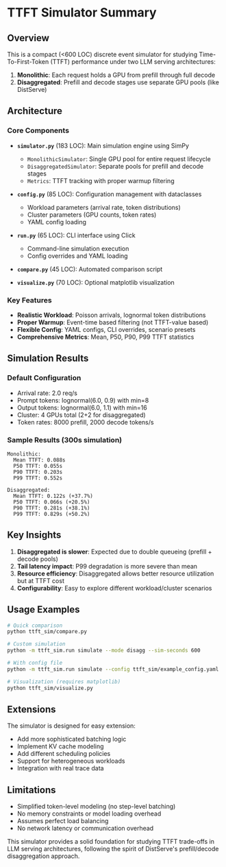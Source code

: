 # TTFT Simulator Summary

## Overview

This is a compact (<600 LOC) discrete event simulator for studying Time-To-First-Token (TTFT) performance under two LLM serving architectures:

1. **Monolithic**: Each request holds a GPU from prefill through full decode
2. **Disaggregated**: Prefill and decode stages use separate GPU pools (like DistServe)

## Architecture

### Core Components

- **`simulator.py`** (183 LOC): Main simulation engine using SimPy
  - `MonolithicSimulator`: Single GPU pool for entire request lifecycle
  - `DisaggregatedSimulator`: Separate pools for prefill and decode stages
  - `Metrics`: TTFT tracking with proper warmup filtering

- **`config.py`** (85 LOC): Configuration management with dataclasses
  - Workload parameters (arrival rate, token distributions)
  - Cluster parameters (GPU counts, token rates)
  - YAML config loading

- **`run.py`** (65 LOC): CLI interface using Click
  - Command-line simulation execution
  - Config overrides and YAML loading

- **`compare.py`** (45 LOC): Automated comparison script
- **`visualize.py`** (70 LOC): Optional matplotlib visualization

### Key Features

- **Realistic Workload**: Poisson arrivals, lognormal token distributions
- **Proper Warmup**: Event-time based filtering (not TTFT-value based)
- **Flexible Config**: YAML configs, CLI overrides, scenario presets
- **Comprehensive Metrics**: Mean, P50, P90, P99 TTFT statistics

## Simulation Results

### Default Configuration
- Arrival rate: 2.0 req/s
- Prompt tokens: lognormal(6.0, 0.9) with min=8
- Output tokens: lognormal(6.0, 1.1) with min=16
- Cluster: 4 GPUs total (2+2 for disaggregated)
- Token rates: 8000 prefill, 2000 decode tokens/s

### Sample Results (300s simulation)
```
Monolithic:
  Mean TTFT: 0.088s
  P50 TTFT: 0.055s  
  P90 TTFT: 0.203s
  P99 TTFT: 0.552s

Disaggregated:
  Mean TTFT: 0.122s (+37.7%)
  P50 TTFT: 0.066s (+20.5%)
  P90 TTFT: 0.281s (+38.1%)
  P99 TTFT: 0.829s (+50.2%)
```

## Key Insights

1. **Disaggregated is slower**: Expected due to double queueing (prefill + decode pools)
2. **Tail latency impact**: P99 degradation is more severe than mean
3. **Resource efficiency**: Disaggregated allows better resource utilization but at TTFT cost
4. **Configurability**: Easy to explore different workload/cluster scenarios

## Usage Examples

```bash
# Quick comparison
python ttft_sim/compare.py

# Custom simulation
python -m ttft_sim.run simulate --mode disagg --sim-seconds 600

# With config file
python -m ttft_sim.run simulate --config ttft_sim/example_config.yaml

# Visualization (requires matplotlib)
python ttft_sim/visualize.py
```

## Extensions

The simulator is designed for easy extension:
- Add more sophisticated batching logic
- Implement KV cache modeling
- Add different scheduling policies
- Support for heterogeneous workloads
- Integration with real trace data

## Limitations

- Simplified token-level modeling (no step-level batching)
- No memory constraints or model loading overhead
- Assumes perfect load balancing
- No network latency or communication overhead

This simulator provides a solid foundation for studying TTFT trade-offs in LLM serving architectures, following the spirit of DistServe's prefill/decode disaggregation approach. 